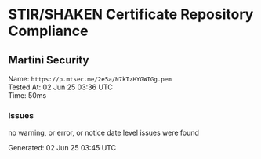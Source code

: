 # STIR/SHAKEN Certificate Repository Compliance

## Martini Security

Name: `https://p.mtsec.me/2e5a/N7kTzHYGWIGg.pem`\
Tested At: 02 Jun 25 03:36 UTC\
Time: 50ms

### Issues

no warning, or error, or notice date level issues were found

Generated: 02 Jun 25 03:45 UTC